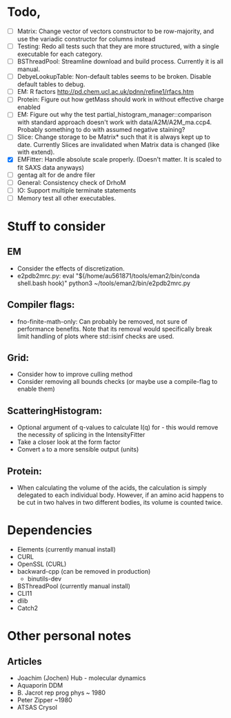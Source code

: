 # Todo,
*	[ ] Matrix: Change vector of vectors constructor to be row-majority, and use the variadic constructor for columns instead
*	[ ] Testing: Redo all tests such that they are more structured, with a single executable for each category. 
*	[ ] BSThreadPool: Streamline download and build process. Currently it is all manual. 
*	[ ] DebyeLookupTable: Non-default tables seems to be broken. Disable default tables to debug. 
*	[ ] EM: R factors http://pd.chem.ucl.ac.uk/pdnn/refine1/rfacs.htm
*	[ ] Protein: Figure out how getMass should work in without effective charge enabled
*	[ ] EM: Figure out why the test partial_histogram_manager::comparison with standard approach doesn't work with data/A2M/A2M_ma.ccp4. Probably something to do with assumed negative staining?
*	[ ]	Slice: Change storage to be Matrix<T>* such that it is always kept up to date. Currently Slices are invalidated when Matrix data is changed (like with extend). 
*	[x]	EMFitter: Handle absolute scale properly. (Doesn't matter. It is scaled to fit SAXS data anyways)
*	[ ]	gentag alt for de andre filer
*	[ ]	General: Consistency check of DrhoM
*	[ ]	IO: Support multiple terminate statements
*	[ ]	Memory test all other executables.

# Stuff to consider
## EM
*	Consider the effects of discretization. 
*	e2pdb2mrc.py: 
 	eval "$(/home/au561871/tools/eman2/bin/conda shell.bash hook)"
	python3 ~/tools/eman2/bin/e2pdb2mrc.py
	
## Compiler flags:
*	fno-finite-math-only: Can probably be removed, not sure of performance benefits. Note that its removal would specifically break limit handling of plots where std::isinf checks are used. 

## Grid:
*	Consider how to improve culling method
*	Consider removing all bounds checks (or maybe use a compile-flag to enable them)

## ScatteringHistogram:
*	Optional argument of q-values to calculate I(q) for - this would remove the necessity of splicing in the IntensityFitter
*	Take a closer look at the form factor
*	Convert `a` to a more sensible output (units)

## Protein: 
*	When calculating the volume of the acids, the calculation is simply delegated to each individual body. However, if an amino acid happens to be cut in two halves in two different bodies, its volume is counted twice. 

# Dependencies
*	Elements (currently manual install)
*	CURL
*	OpenSSL (CURL)
*	backward-cpp (can be removed in production)
	*	binutils-dev
*	BSThreadPool (currently manual install)
*	CLI11
*	dlib
*	Catch2

# Other personal notes
## Articles
*	Joachim (Jochen) Hub - molecular dynamics
*	Aquaporin DDM
*	B. Jacrot rep prog phys ~ 1980
*	Peter Zipper ~1980
*	ATSAS Crysol
